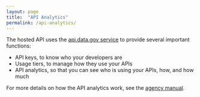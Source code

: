 ```yaml
---
layout: page
title:  "API Analytics"
permalink: /api-analytics/
---
```


The hosted API uses the [api.data.gov service](https://api.data.gov/about) to provide several important functions:  
  
* API keys, to know who your developers are
* Usage tiers, to manage how they use your APIs
* API analytics, so that you can see who is using your APIs, how, and how much
  
For more details on how the API analytics work, see the [agency manual](https://pages.18f.gov/api-program/agency-manual).

